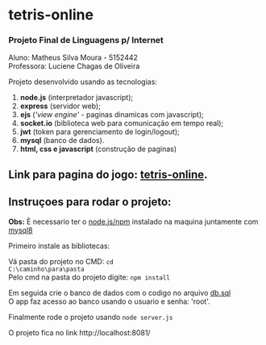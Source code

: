 # tetris-online

<h3>Projeto Final de Linguagens p/ Internet</h3>

Aluno: Matheus Silva Moura - 5152442<br />
Professora: Luciene Chagas de Oliveira

<p>Projeto desenvolvido usando as tecnologias:</p>
<ol>
  <li><b>node.js</b> (interpretador javascript);</li>
  <li><b>express</b> (servidor web);</li>
  <li><b>ejs</b> (<i>'view engine'</i> - paginas dinamicas com javascript);</li>
  <li><b>socket.io</b> (biblioteca web para comunicação em tempo real);</li>
  <li><b>jwt</b> (token para gerenciamento de login/logout);</li>
  <li><b>mysql</b> (banco de dados).</li>
  <li><b>html, css e javascript</b> (construção de paginas)</li>
</ol>

<h2>Link para pagina do jogo: <a href="https://tetris-online-multiplayer.herokuapp.com/" target="_blank" rel="noopener noreferrer">tetris-online</a>.</h2>

<h2>Instruçoes para rodar o projeto:</h2>

<b>Obs:</b>
È necessario ter o <a href="https://nodejs.org/en/" target="_blank" rel="noopener noreferrer">node.js/npm</a> instalado na maquina juntamente com <a href="https://www.mysql.com/" target="_blank" rel="noopener noreferrer">mysql8</a><br />

Primeiro instale as bibliotecas:

Vá pasta do projeto no CMD: <code>cd C:\caminho\para\pasta</code><br />
Pelo cmd na pasta do projeto digite: <code>npm install</code>

Em seguida crie o banco de dados com o codigo no arquivo <a href="./db.sql">db.sql</a><br />
O app faz acesso ao banco usando o usuario e senha: 'root'.<br />

Finalmente rode o projeto usando <code>node server.js</code>

O projeto fica no link http://localhost:8081/

